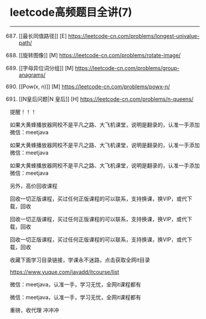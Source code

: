 # leetcode高频题目全讲(7)

---
687. [[最长同值路径]] [E]
https://leetcode-cn.com/problems/longest-univalue-path/

48. [[旋转图像]] [M]
https://leetcode-cn.com/problems/rotate-image/

49. [[字母异位词分组]] [M]
https://leetcode-cn.com/problems/group-anagrams/

50. [[Pow(x, n)]] [M]
https://leetcode-cn.com/problems/powx-n/

51. [[N皇后问题|N 皇后]] [H]
https://leetcode-cn.com/problems/n-queens/

提醒！！！ 

如果大黄蜂播放器网校不是平凡之路、大飞机课堂，说明是翻录的，认准一手添加微信：meetjava 

如果大黄蜂播放器网校不是平凡之路、大飞机课堂，说明是翻录的，认准一手添加微信：meetjava 

如果大黄蜂播放器网校不是平凡之路、大飞机课堂，说明是翻录的，认准一手添加微信：meetjava 

另外，高价回收课程 

回收一切正版课程，买过任何正版课程的可以联系，支持换课，换VIP，或代下载，回收 

回收一切正版课程，买过任何正版课程的可以联系，支持换课，换VIP，或代下载，回收 

回收一切正版课程，买过任何正版课程的可以联系，支持换课，换VIP，或代下载，回收 

收藏下面学习目录链接，学课永不迷路，点击获取全网it目录 

https://www.yuque.com/javadd/itcourse/list 

微信：meetjava，认准一手，学习无忧，全网it课程都有 

微信：meetjava，认准一手，学习无忧，全网it课程都有 

重磅，收代理 冲冲冲 